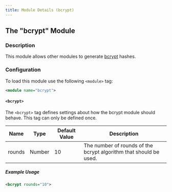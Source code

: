 ```yaml
---
title: Module Details (bcrypt)
---
```


## The "bcrypt" Module

### Description

This module allows other modules to generate [bcrypt](https://en.wikipedia.org/wiki/bcrypt) hashes.

### Configuration

To load this module use the following `<module>` tag:

```xml
<module name="bcrypt">
```

#### `<bcrypt>`

The `<bcrypt>` tag defines settings about how the bcrypt module should behave. This tag can only be defined once.

Name   | Type   | Default Value | Description
------ | ------ | ------------- | -----------
rounds | Number | 10            | The number of rounds of the bcrypt algorithm that should be used.

##### Example Usage

```xml
<bcrypt rounds="10">
```
